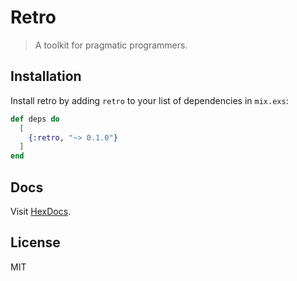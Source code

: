 # Retro

> A toolkit for pragmatic programmers.

## Installation

Install retro by adding `retro` to your list of dependencies in `mix.exs`:

```elixir
def deps do
  [
    {:retro, "~> 0.1.0"}
  ]
end
```

## Docs

Visit [HexDocs](https://hexdocs.pm/retro).

<!--
Import config in your `config/config.exs`

```elixir
import Config

import_config "../deps/retro/config/config.exs"
```
-->

## License

MIT
